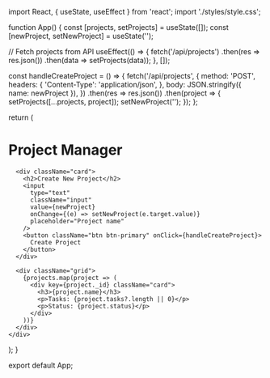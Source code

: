 import React, { useState, useEffect } from 'react';
import './styles/style.css';

function App() {
  const [projects, setProjects] = useState([]);
  const [newProject, setNewProject] = useState('');

  // Fetch projects from API
  useEffect(() => {
    fetch('/api/projects')
      .then(res => res.json())
      .then(data => setProjects(data));
  }, []);

  const handleCreateProject = () => {
    fetch('/api/projects', {
      method: 'POST',
      headers: {
        'Content-Type': 'application/json',
      },
      body: JSON.stringify({ name: newProject }),
    })
    .then(res => res.json())
    .then(project => {
      setProjects([...projects, project]);
      setNewProject('');
    });
  };

  return (
    <div className="container">
      <h1>Project Manager</h1>
      
      <div className="card">
        <h2>Create New Project</h2>
        <input
          type="text"
          className="input"
          value={newProject}
          onChange={(e) => setNewProject(e.target.value)}
          placeholder="Project name"
        />
        <button className="btn btn-primary" onClick={handleCreateProject}>
          Create Project
        </button>
      </div>

      <div className="grid">
        {projects.map(project => (
          <div key={project._id} className="card">
            <h3>{project.name}</h3>
            <p>Tasks: {project.tasks?.length || 0}</p>
            <p>Status: {project.status}</p>
          </div>
        ))}
      </div>
    </div>
  );
}

export default App;
